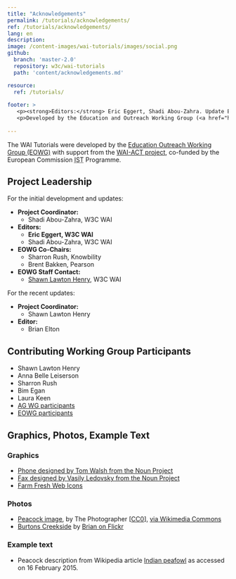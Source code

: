 ```yaml
---
title: "Acknowledgements"
permalink: /tutorials/acknowledgements/
ref: /tutorials/acknowledgements/
lang: en
description:
image: /content-images/wai-tutorials/images/social.png
github:
  branch: 'master-2.0'
  repository: w3c/wai-tutorials
  path: 'content/acknowledgements.md'

resource:
  ref: /tutorials/
  
footer: >
   <p><strong>Editors:</strong> Eric Eggert, Shadi Abou-Zahra. Update Editor: Brian Elton. Contributors: Shawn Lawton Henry, Anna Belle Leiserson, Sharron Rush, Bim Egan, Laura Keen, <a href="https://www.w3.org/groups/wg/ag/participants">AG WG participants</a>, <a href="https://www.w3.org/groups/wg/eowg/participants">EOWG participants</a>.</p>
   <p>Developed by the Education and Outreach Working Group (<a href="https://www.w3.org/groups/wg/eowg">EOWG</a>). Updated with support from the <a href="https://www.w3.org/WAI/WCAGTA/">WCAG Technical Assistance (WCAG TA) project</a>. Developed with support from the <a href="https://www.w3.org/WAI/ACT/">WAI-ACT project</a>, co-funded by the European Commission <abbr title="Information Society Technologies">IST</abbr> Programme.</p>
   
---
```


The WAI Tutorials were developed by the [Education Outreach Working Group (EOWG)](https://www.w3.org/groups/wg/eowg/) with support from the [WAI-ACT project](https://www.w3.org/WAI/ACT/), co-funded by the European Commission <abbr title="Information Society Technologies">IST</abbr> Programme.


## Project Leadership
For the initial development and updates:

-   **Project Coordinator:**
    -   Shadi Abou-Zahra, W3C WAI
-   **Editors:**
    -   **Eric Eggert, W3C WAI**
    -   Shadi Abou-Zahra, W3C WAI
-   **EOWG Co-Chairs:**
    -   Sharron Rush, Knowbility
    -   Brent Bakken, Pearson
-   **EOWG Staff Contact:**
    -   [Shawn Lawton Henry](https://www.w3.org/People/shawn), W3C WAI
    
For the recent updates:
-   **Project Coordinator:**
    -   Shawn Lawton Henry
-   **Editor:**
    -   Brian Elton

## Contributing Working Group Participants
* Shawn Lawton Henry
* Anna Belle Leiserson
* Sharron Rush
* Bim Egan
* Laura Keen
* [AG WG participants](https://www.w3.org/groups/wg/ag/participants)
* [EOWG participants](https://www.w3.org/groups/wg/eowg/participants)

## Graphics, Photos, Example Text

### Graphics

* [Phone designed by Tom Walsh from the Noun Project](http://thenounproject.com/term/phone/52971/)
* [Fax designed by Vasily Ledovsky from the Noun Project](http://thenounproject.com/term/fax/8017/)
* [Farm Fresh Web Icons](http://www.fatcow.com/free-icons)

### Photos

* [Peacock image](https://en.wikipedia.org/wiki/File:Pavo_Real_Venezolano.jpg), by The Photographer [<a href="http://creativecommons.org/publicdomain/zero/1.0/deed.en">CC0</a>], <a href="https://commons.wikimedia.org/wiki/File%3APavo_Real_Venezolano.jpg">via Wikimedia Commons</a>
* [Burtons Creekside](https://secure.flickr.com/photos/makelessnoise/1423697879/in/set-72157602113996846/) by [Brian on Flickr](https://secure.flickr.com/photos/makelessnoise/)

### Example text

* Peacock description from Wikipedia article [Indian peafowl](https://en.wikipedia.org/w/index.php?title=Indian_peafowl&oldid=647099660) as accessed on 16 February 2015.
